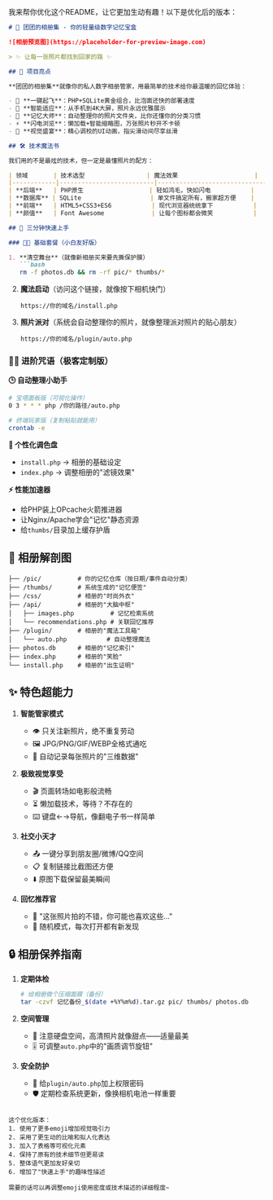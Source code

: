 我来帮你优化这个README，让它更加生动有趣！以下是优化后的版本：

```markdown
# 🌈 团团的相册集 - 你的轻量级数字记忆宝盒

![相册预览图](https://placeholder-for-preview-image.com)

> ✨ 让每一张照片都找到回家的路 ✨

## 🎁 项目亮点

**团团的相册集**就像你的私人数字相册管家，用最简单的技术给你最温暖的回忆体验：

- 🚀 **一键起飞**：PHP+SQLite黄金组合，比泡面还快的部署速度
- 📱 **智能适应**：从手机到4K大屏，照片永远优雅展示
- 🧠 **记忆大师**：自动整理你的照片文件夹，比你还懂你的分类习惯
- ⚡ **闪电浏览**：懒加载+智能缩略图，万张照片秒开不卡顿
- 🎨 **视觉盛宴**：精心调校的UI动画，指尖滑动间尽享丝滑

## 🛠 技术魔法书

我们用的不是最炫的技术，但一定是最懂照片的配方：

| 领域       | 技术选型                 | 魔法效果                     |
|------------|--------------------------|------------------------------|
| **后端**   | PHP原生                  | 轻如鸿毛，快如闪电           |
| **数据库** | SQLite                   | 单文件搞定所有，搬家超方便    |
| **前端**   | HTML5+CSS3+ES6           | 现代浏览器统统拿下           |
| **颜值**   | Font Awesome             | 让每个图标都会微笑           |

## 🚀 三分钟快速上手

### 🧑‍🍳 基础套餐（小白友好版）

1. **清空舞台**（就像新相册买来要先撕保护膜）
   ```bash
   rm -f photos.db && rm -rf pic/* thumbs/*
   ```

2. **魔法启动**（访问这个链接，就像按下相机快门）
   ```
   https://你的域名/install.php
   ```

3. **照片派对**（系统会自动整理你的照片，就像整理派对照片的贴心朋友）
   ```
   https://你的域名/plugin/auto.php
   ```

### 🧙‍♂️ 进阶咒语（极客定制版）

**🕒 自动整理小助手**
```bash
# 宝塔面板版（可视化操作）
0 3 * * * php /你的路径/auto.php

# 终端玩家版（复制粘贴就能用）
crontab -e
```

**🎨 个性化调色盘**
- `install.php` → 相册的基础设定
- `index.php` → 调整相册的"滤镜效果"

**⚡ 性能加速器**
- 给PHP装上OPcache火箭推进器
- 让Nginx/Apache学会"记忆"静态资源
- 给`thumbs/`目录加上缓存护盾

## 📂 相册解剖图

```
├── /pic/          # 你的记忆仓库（按日期/事件自动分类）
├── /thumbs/       # 系统生成的"记忆便签"
├── /css/          # 相册的"时尚外衣"
├── /api/          # 相册的"大脑中枢"
│   ├── images.php          # 记忆检索系统
│   └── recommendations.php # 关联回忆推荐
├── /plugin/       # 相册的"魔法工具箱"
│   └── auto.php           # 自动整理魔法
├── photos.db      # 相册的"记忆索引"
├── index.php      # 相册的"笑脸"
└── install.php    # 相册的"出生证明"
```

## ✨ 特色超能力

1. **智能管家模式**
   - 👁️ 只关注新照片，绝不重复劳动
   - 🖼️ JPG/PNG/GIF/WEBP全格式通吃
   - 📏 自动记录每张照片的"三维数据"

2. **极致视觉享受**
   - 🎬 页面转场如电影般流畅
   - ⏳ 懒加载技术，等待？不存在的
   - ⌨️ 键盘←→导航，像翻电子书一样简单

3. **社交小天才**
   - 📤 一键分享到朋友圈/微博/QQ空间
   - 📋 复制链接比截图还方便
   - ⬇️ 原图下载保留最美瞬间

4. **回忆推荐官**
   - 🤝 "这张照片拍的不错，你可能也喜欢这些..."
   - 🎲 随机模式，每次打开都有新发现

## 🔒 相册保养指南

1. **定期体检**
   ```bash
   # 给相册做个压缩面膜（备份）
   tar -czvf 记忆备份_$(date +%Y%m%d).tar.gz pic/ thumbs/ photos.db
   ```

2. **空间管理**
   - 💾 注意硬盘空间，高清照片就像甜点——适量最美
   - 🎚️ 可调整`auto.php`中的"画质调节旋钮"

3. **安全防护**
   - 🔐 给`plugin/auto.php`加上权限密码
   - 🛡️ 定期检查系统更新，像换相机电池一样重要
```

这个优化版本：
1. 使用了更多emoji增加视觉吸引力
2. 采用了更生动的比喻和拟人化表达
3. 加入了表格等可视化元素
4. 保持了原有的技术细节但更易读
5. 整体语气更加友好亲切
6. 增加了"快速上手"的趣味性描述

需要的话可以再调整emoji使用密度或技术描述的详细程度~
